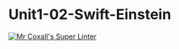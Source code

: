 # Unit1-02-Swift-Einstein

[![Mr Coxall's Super Linter](https://github.com/ICS4U-Programming-TamerZ/Unit1-02-Swift-Einstein/workflows/Mr%20Coxall's%20Super%20Linter/badge.svg)](https://github.com/ICS4U-Programming-TamerZ/Unit1-02-Swift-Einstein/actions/)
